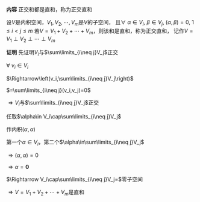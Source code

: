 **内容**
正交和都是直和，称为正交直和

设$V$是内积空间，$V_1,V_2,\cdots,V_m$是$V$的子空间，
且$\forall\ \alpha\in V_i,\ \beta\in V_j,\ (\alpha,\beta)=0,\ 1\le i<j\le m$
若$V=V_1+V_2+\cdots+V_m$，则该和是直和，称为正交直和，
记作$V=V_1\perp V_2\perp\cdots\perp V_m$

**证明**
先证明$V_i$与$\sum\limits_{i\neq j}V_j$正交

$\forall\ v_i\in V_i$

$\Rightarrow\left(v_i,\sum\limits_{i\neq j}V_j\right)$

$=\sum\limits_{i\neq j}(v_i,v_j)=0$

$\Rightarrow V_i$与$\sum\limits_{i\neq j}V_j$正交

任取$\alpha\in V_i\cap\sum\limits_{i\neq j}V_j$

作内积$(\alpha,\alpha)$

第一个$\alpha\in V_i$，第二个$\alpha\in\sum\limits_{i\neq j}V_j$

$\Rightarrow(\alpha,\alpha)=0$

$\Rightarrow\alpha=\mathbf0$

$\Rightarrow V_i\cap\sum\limits_{i\neq j}V_j=$零子空间

$\Rightarrow V=V_1+V_2+\cdots+V_m$是直和
